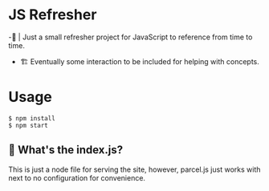# JS Refresher

-📖 | Just a small refresher project for JavaScript to reference from time to time.
- 🏗️ Eventually some interaction to be included for helping with concepts.

# Usage
```shell
$ npm install
$ npm start
```


## 🤔 What's the index.js?

This is just a node file for serving the site, however, parcel.js just works with next to no configuration for convenience.